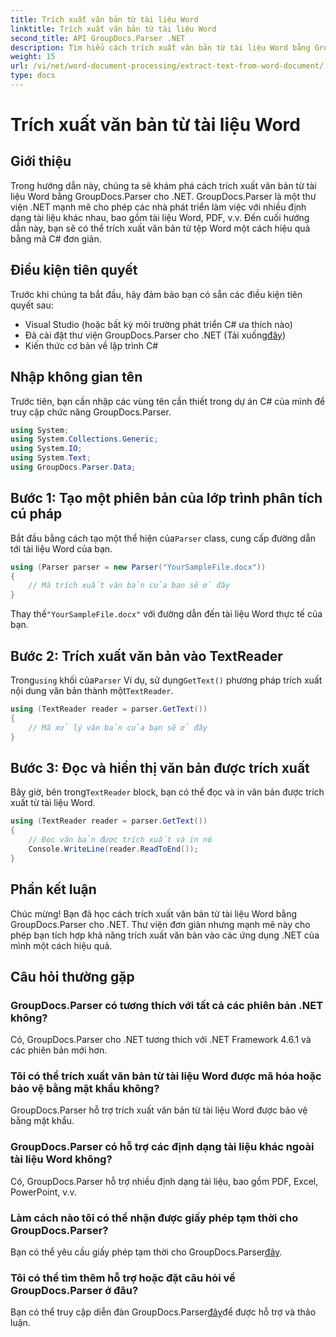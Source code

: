 ```yaml
---
title: Trích xuất văn bản từ tài liệu Word
linktitle: Trích xuất văn bản từ tài liệu Word
second_title: API GroupDocs.Parser .NET
description: Tìm hiểu cách trích xuất văn bản từ tài liệu Word bằng GroupDocs.Parser cho .NET. Hướng dẫn từng bước với các ví dụ về mã.
weight: 15
url: /vi/net/word-document-processing/extract-text-from-word-document/
type: docs
---
```

# Trích xuất văn bản từ tài liệu Word

## Giới thiệu
Trong hướng dẫn này, chúng ta sẽ khám phá cách trích xuất văn bản từ tài liệu Word bằng GroupDocs.Parser cho .NET. GroupDocs.Parser là một thư viện .NET mạnh mẽ cho phép các nhà phát triển làm việc với nhiều định dạng tài liệu khác nhau, bao gồm tài liệu Word, PDF, v.v. Đến cuối hướng dẫn này, bạn sẽ có thể trích xuất văn bản từ tệp Word một cách hiệu quả bằng mã C# đơn giản.
## Điều kiện tiên quyết
Trước khi chúng ta bắt đầu, hãy đảm bảo bạn có sẵn các điều kiện tiên quyết sau:
- Visual Studio (hoặc bất kỳ môi trường phát triển C# ưa thích nào)
- Đã cài đặt thư viện GroupDocs.Parser cho .NET (Tải xuống[đây](https://releases.groupdocs.com/parser/net/))
- Kiến thức cơ bản về lập trình C#

## Nhập không gian tên
Trước tiên, bạn cần nhập các vùng tên cần thiết trong dự án C# của mình để truy cập chức năng GroupDocs.Parser.
```csharp
using System;
using System.Collections.Generic;
using System.IO;
using System.Text;
using GroupDocs.Parser.Data;
```
## Bước 1: Tạo một phiên bản của lớp trình phân tích cú pháp
 Bắt đầu bằng cách tạo một thể hiện của`Parser` class, cung cấp đường dẫn tới tài liệu Word của bạn.
```csharp
using (Parser parser = new Parser("YourSampleFile.docx"))
{
    // Mã trích xuất văn bản của bạn sẽ ở đây
}
```
 Thay thế`"YourSampleFile.docx"` với đường dẫn đến tài liệu Word thực tế của bạn.
## Bước 2: Trích xuất văn bản vào TextReader
 Trong`using` khối của`Parser` Ví dụ, sử dụng`GetText()` phương pháp trích xuất nội dung văn bản thành một`TextReader`.
```csharp
using (TextReader reader = parser.GetText())
{
    // Mã xử lý văn bản của bạn sẽ ở đây
}
```
## Bước 3: Đọc và hiển thị văn bản được trích xuất
 Bây giờ, bên trong`TextReader` block, bạn có thể đọc và in văn bản được trích xuất từ tài liệu Word.
```csharp
using (TextReader reader = parser.GetText())
{
    // Đọc văn bản được trích xuất và in nó
    Console.WriteLine(reader.ReadToEnd());
}
```

## Phần kết luận
Chúc mừng! Bạn đã học cách trích xuất văn bản từ tài liệu Word bằng GroupDocs.Parser cho .NET. Thư viện đơn giản nhưng mạnh mẽ này cho phép bạn tích hợp khả năng trích xuất văn bản vào các ứng dụng .NET của mình một cách hiệu quả.

## Câu hỏi thường gặp
### GroupDocs.Parser có tương thích với tất cả các phiên bản .NET không?
Có, GroupDocs.Parser cho .NET tương thích với .NET Framework 4.6.1 và các phiên bản mới hơn.
### Tôi có thể trích xuất văn bản từ tài liệu Word được mã hóa hoặc bảo vệ bằng mật khẩu không?
GroupDocs.Parser hỗ trợ trích xuất văn bản từ tài liệu Word được bảo vệ bằng mật khẩu.
### GroupDocs.Parser có hỗ trợ các định dạng tài liệu khác ngoài tài liệu Word không?
Có, GroupDocs.Parser hỗ trợ nhiều định dạng tài liệu, bao gồm PDF, Excel, PowerPoint, v.v.
### Làm cách nào tôi có thể nhận được giấy phép tạm thời cho GroupDocs.Parser?
 Bạn có thể yêu cầu giấy phép tạm thời cho GroupDocs.Parser[đây](https://purchase.groupdocs.com/temporary-license/).
### Tôi có thể tìm thêm hỗ trợ hoặc đặt câu hỏi về GroupDocs.Parser ở đâu?
 Bạn có thể truy cập diễn đàn GroupDocs.Parser[đây](https://forum.groupdocs.com/c/parser/17)để được hỗ trợ và thảo luận.